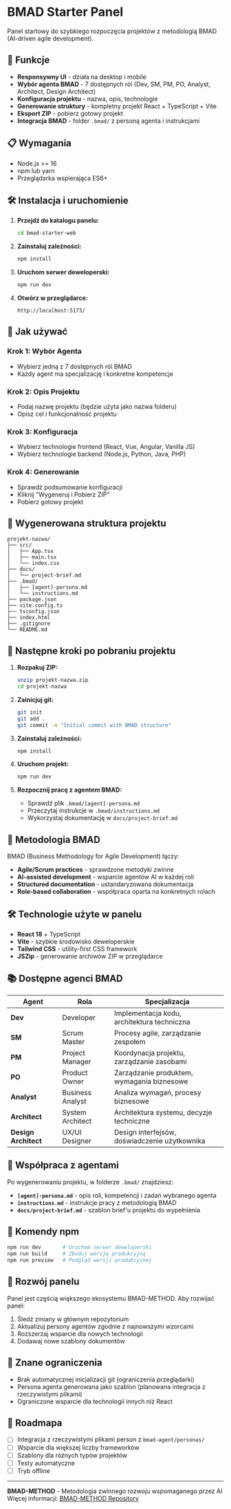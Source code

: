 # BMAD Starter Panel

Panel startowy do szybkiego rozpoczęcia projektów z metodologią BMAD (AI-driven agile development).

## 🚀 Funkcje

- **Responsywny UI** - działa na desktop i mobile
- **Wybór agenta BMAD** - 7 dostępnych ról (Dev, SM, PM, PO, Analyst, Architect, Design Architect)
- **Konfiguracja projektu** - nazwa, opis, technologie
- **Generowanie struktury** - kompletny projekt React + TypeScript + Vite
- **Eksport ZIP** - pobierz gotowy projekt
- **Integracja BMAD** - folder `.bmad/` z personą agenta i instrukcjami

## 📋 Wymagania

- Node.js >= 16
- npm lub yarn
- Przeglądarka wspierająca ES6+

## 🛠 Instalacja i uruchomienie

1. **Przejdź do katalogu panelu:**
   ```bash
   cd bmad-starter-web
   ```

2. **Zainstaluj zależności:**
   ```bash
   npm install
   ```

3. **Uruchom serwer deweloperski:**
   ```bash
   npm run dev
   ```

4. **Otwórz w przeglądarce:**
   ```
   http://localhost:5173/
   ```

## 🎯 Jak używać

### Krok 1: Wybór Agenta
- Wybierz jedną z 7 dostępnych ról BMAD
- Każdy agent ma specjalizację i konkretne kompetencje

### Krok 2: Opis Projektu  
- Podaj nazwę projektu (będzie użyta jako nazwa folderu)
- Opisz cel i funkcjonalność projektu

### Krok 3: Konfiguracja
- Wybierz technologie frontend (React, Vue, Angular, Vanilla JS)
- Wybierz technologie backend (Node.js, Python, Java, PHP)

### Krok 4: Generowanie
- Sprawdź podsumowanie konfiguracji
- Kliknij "Wygeneruj i Pobierz ZIP"
- Pobierz gotowy projekt

## 📁 Wygenerowana struktura projektu

```
projekt-nazwa/
├── src/
│   ├── App.tsx
│   ├── main.tsx
│   └── index.css
├── docs/
│   └── project-brief.md
├── .bmad/
│   ├── [agent]-persona.md
│   └── instructions.md
├── package.json
├── vite.config.ts
├── tsconfig.json
├── index.html
├── .gitignore
└── README.md
```

## 🔄 Następne kroki po pobraniu projektu

1. **Rozpakuj ZIP:**
   ```bash
   unzip projekt-nazwa.zip
   cd projekt-nazwa
   ```

2. **Zainicjuj git:**
   ```bash
   git init
   git add .
   git commit -m "Initial commit with BMAD structure"
   ```

3. **Zainstaluj zależności:**
   ```bash
   npm install
   ```

4. **Uruchom projekt:**
   ```bash
   npm run dev
   ```

5. **Rozpocznij pracę z agentem BMAD:**
   - Sprawdź plik `.bmad/[agent]-persona.md`
   - Przeczytaj instrukcje w `.bmad/instructions.md`
   - Wykorzystaj dokumentację w `docs/project-brief.md`

## 🧠 Metodologia BMAD

BMAD (Business Methodology for Agile Development) łączy:
- **Agile/Scrum practices** - sprawdzone metodyki zwinne
- **AI-assisted development** - wsparcie agentów AI w każdej roli
- **Structured documentation** - ustandaryzowana dokumentacja
- **Role-based collaboration** - współpraca oparta na konkretnych rolach

## 🛠 Technologie użyte w panelu

- **React 18** + TypeScript
- **Vite** - szybkie środowisko deweloperskie
- **Tailwind CSS** - utility-first CSS framework
- **JSZip** - generowanie archiwów ZIP w przeglądarce

## 📚 Dostępne agenci BMAD

| Agent | Rola | Specjalizacja |
|-------|------|---------------|
| **Dev** | Developer | Implementacja kodu, architektura techniczna |
| **SM** | Scrum Master | Procesy agile, zarządzanie zespołem |
| **PM** | Project Manager | Koordynacja projektu, zarządzanie zasobami |
| **PO** | Product Owner | Zarządzanie produktem, wymagania biznesowe |
| **Analyst** | Business Analyst | Analiza wymagań, procesy biznesowe |
| **Architect** | System Architect | Architektura systemu, decyzje techniczne |
| **Design Architect** | UX/UI Designer | Design interfejsów, doświadczenie użytkownika |

## 🤝 Współpraca z agentami

Po wygenerowaniu projektu, w folderze `.bmad/` znajdziesz:

- **`[agent]-persona.md`** - opis roli, kompetencji i zadań wybranego agenta
- **`instructions.md`** - instrukcje pracy z metodologią BMAD
- **`docs/project-brief.md`** - szablon brief'u projektu do wypełnienia

## 🔧 Komendy npm

```bash
npm run dev       # Uruchom serwer deweloperski
npm run build     # Zbuduj wersję produkcyjną
npm run preview   # Podgląd wersji produkcyjnej
```

## 📝 Rozwój panelu

Panel jest częścią większego ekosystemu BMAD-METHOD. Aby rozwijać panel:

1. Śledź zmiany w głównym repozytorium
2. Aktualizuj persony agentów zgodnie z najnowszymi wzorcami
3. Rozszerzaj wsparcie dla nowych technologii
4. Dodawaj nowe szablony dokumentów

## 🐛 Znane ograniczenia

- Brak automatycznej inicjalizacji git (ograniczenia przeglądarki)
- Persona agenta generowana jako szablon (planowana integracja z rzeczywistymi plikami)
- Ograniczone wsparcie dla technologii innych niż React

## 🚀 Roadmapa

- [ ] Integracja z rzeczywistymi plikami person z `bmad-agent/personas/`
- [ ] Wsparcie dla większej liczby frameworków
- [ ] Szablony dla różnych typów projektów
- [ ] Testy automatyczne
- [ ] Tryb offline

---

**BMAD-METHOD** - Metodologia zwinnego rozwoju wspomaganego przez AI  
Więcej informacji: [BMAD-METHOD Repository](https://github.com/your-org/BMAD-METHOD)
